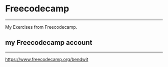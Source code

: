 # Freecodecamp

***

My Exercises from Freecodecamp.

## my Freecodecamp account

-----

https://www.freecodecamp.org/bendwit